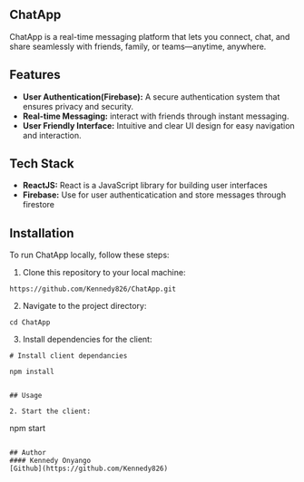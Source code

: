 ## ChatApp
ChatApp is a real-time messaging platform that lets you connect, chat, and share seamlessly with friends, family, or teams—anytime, anywhere.

## Features
* **User Authentication(Firebase):** A secure authentication system that ensures privacy and security.
* **Real-time Messaging:** interact with friends through instant messaging.
* **User Friendly Interface:** Intuitive and clear UI design for easy navigation and interaction.

## Tech Stack
* **ReactJS:** React is a JavaScript library for building user interfaces
* **Firebase:** Use for user authenticatication and store messages through firestore
  
## Installation
To run ChatApp locally, follow these steps:

1. Clone this repository to your local machine:
   
`https://github.com/Kennedy826/ChatApp.git`

2. Navigate to the project directory:

`cd ChatApp`

3. Install dependencies for the client:

```
# Install client dependancies

npm install


## Usage

2. Start the client:

```
npm start
```

## Author
#### Kennedy Onyango
[Github](https://github.com/Kennedy826)

